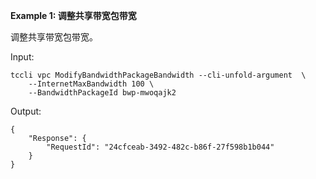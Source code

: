 **Example 1: 调整共享带宽包带宽**

调整共享带宽包带宽。

Input: 

```
tccli vpc ModifyBandwidthPackageBandwidth --cli-unfold-argument  \
    --InternetMaxBandwidth 100 \
    --BandwidthPackageId bwp-mwoqajk2
```

Output: 
```
{
    "Response": {
        "RequestId": "24cfceab-3492-482c-b86f-27f598b1b044"
    }
}
```


